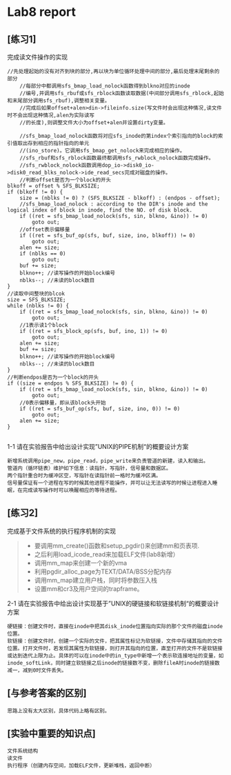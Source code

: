 # Lab8 report

## [练习1]
完成读文件操作的实现
```
//先处理起始的没有对齐到块的部分,再以块为单位循环处理中间的部分,最后处理末尾剩余的部分
	//每部分中都调用sfs_bmap_load_nolock函数得到blkno对应的inode
	//编号,并调用sfs_rbuf或sfs_rblock函数读取数据(中间部分调用sfs_rblock,起始和末尾部分调用sfs_rbuf),调整相关变量。
	//完成后如果offset+alen>din->fileinfo.size(写文件时会出现这种情况,读文件时不会出现这种情况,alen为实际读写
	//的长度),则调整文件大小为offset+alen并设置dirty变量。
	
	//sfs_bmap_load_nolock函数将对应sfs_inode的第index个索引指向的block的索引值取出存到相应的指针指向的单元
	//(ino_store)。它调用sfs_bmap_get_nolock来完成相应的操作。
	//sfs_rbuf和sfs_rblock函数最终都调用sfs_rwblock_nolock函数完成操作。
	//sfs_rwblock_nolock函数调用dop_io->disk0_io->disk0_read_blks_nolock->ide_read_secs完成对磁盘的操作。
	//判断offset是否为一个block的开头
blkoff = offset % SFS_BLKSIZE;
if (blkoff != 0) {
    size = (nblks != 0) ? (SFS_BLKSIZE - blkoff) : (endpos - offset);
    //sfs_bmap_load_nolock : according to the DIR's inode and the logical index of block in inode, find the NO. of disk block.
    if ((ret = sfs_bmap_load_nolock(sfs, sin, blkno, &ino)) != 0)
        goto out;
    //offset表示偏移量
    if ((ret = sfs_buf_op(sfs, buf, size, ino, blkoff)) != 0)
        goto out;
    alen += size;
    if (nblks == 0)
        goto out;
    buf += size;
    blkno++; //读写操作的开始block编号
    nblks--; //未读的block数目
}
//读取中间整块的blcok
size = SFS_BLKSIZE;
while (nblks != 0) {
    if ((ret = sfs_bmap_load_nolock(sfs, sin, blkno, &ino)) != 0)
        goto out;
    //1表示读1个block
    if ((ret = sfs_block_op(sfs, buf, ino, 1)) != 0)
        goto out;
    alen += size;
    buf += size;
    blkno++; //读写操作的开始block编号
    nblks--; //未读的block数目
}
//判断endpos是否为一个block的开头
if ((size = endpos % SFS_BLKSIZE) != 0) {
    if ((ret = sfs_bmap_load_nolock(sfs, sin, blkno, &ino)) != 0)
        goto out;
    //0表示偏移量，即从该block头开始
    if ((ret = sfs_buf_op(sfs, buf, size, ino, 0)) != 0)
        goto out;
    alen += size;
}
	
```

1-1 请在实验报告中给出设计实现”UNIX的PIPE机制“的概要设计方案
```
新增系统调用pipe_new，pipe_read，pipe_write来负责管道的新建，读入和输出。
管道内（循环链表）维护如下信息：读指针，写指针，信号量和数据区。
两个指针重合时为缓冲区空，写指针在读指针前一格时为缓冲区满。
信号量保证有一个进程在写的时候其他进程不能操作，并可以让无法读写的时候让进程进入睡眠，在完成读写操作时可以唤醒相应的等待进程。
```

## [练习2]
完成基于文件系统的执行程序机制的实现

>- 要调用mm_create()函数和setup_pgdir()来创建mm和页表项.
>- 之后利用load_icode_read来加载ELF文件(lab8新增）
>- 调用mm_map来创建一个新的vma
>- 利用pgdir_alloc_page为TEXT/DATA/BSS分配内存
>- 调用mm_map建立用户栈，同时将参数压入栈
>- 设置mm和cr3及用户空间的trapframe。

2-1 请在实验报告中给出设计实现基于”UNIX的硬链接和软链接机制“的概要设计方案
```
硬链接：创建文件时，直接在inode中把其disk_inode位置指向实际的那个文件的磁盘inode位置。
软链接：创建文件时，创建一个实际的文件，把其属性标记为软链接，文件中存储其指向的文件位置。打开文件时，若发现其属性为软链接，则打开其指向的位置，直至打开的文件不是软链接或达到迭代上限为止。具体的可以在inode中的in_type中新增一个表示软连接地址的变量，如inode_softLink，同时建立软链接之后inode的链接数不变，删除fileA时inode的链接数减一，减到0时文件丢失。
```

## [与参考答案的区别]
```
思路上没有太大区别，具体代码上略有区别。
```

## [实验中重要的知识点]
```
文件系统结构
读文件
执行程序（创建内存空间，加载ELF文件，更新堆栈，返回中断）
```